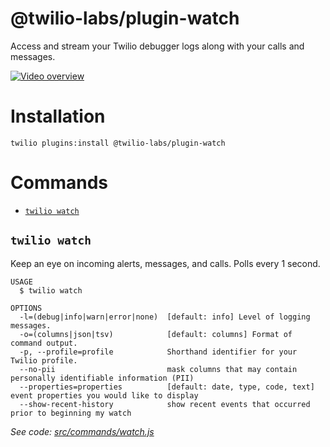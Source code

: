 @twilio-labs/plugin-watch
=========================

Access and stream your Twilio debugger logs along with your calls and messages.

[![Video overview](https://img.youtube.com/vi/2GRw-6dgMZ0/0.jpg)](https://www.youtube.com/watch?v=2GRw-6dgMZ0)

# Installation
```
twilio plugins:install @twilio-labs/plugin-watch
```

# Commands
<!-- commands -->
* [`twilio watch`](#twilio-watch)

## `twilio watch`

Keep an eye on incoming alerts, messages, and calls. Polls every 1 second.

```
USAGE
  $ twilio watch

OPTIONS
  -l=(debug|info|warn|error|none)  [default: info] Level of logging messages.
  -o=(columns|json|tsv)            [default: columns] Format of command output.
  -p, --profile=profile            Shorthand identifier for your Twilio profile.
  --no-pii                         mask columns that may contain personally identifiable information (PII)
  --properties=properties          [default: date, type, code, text] event properties you would like to display
  --show-recent-history            show recent events that occurred prior to beginning my watch
```

_See code: [src/commands/watch.js](https://github.com/twilio-labs/plugin-watch/blob/2.0.1/src/commands/watch.js)_
<!-- commandsstop -->
